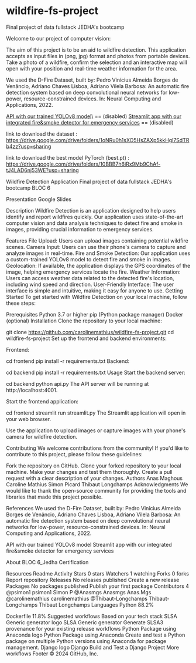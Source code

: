 # wildfire-fs-project
Final project of data fullstack JEDHA's bootcamp

Welcome to our project of computer vision:

The aim of this project is to be an aid to wildfire detection. This application accepts as input files in (png, jpg) format and photos from portable devices. Take a photo of a wildfire, confirm the selection and an interactive map will open with your position and real-time weather information for the area. 


We used the D-Fire Dataset, built by:
Pedro Vinícius Almeida Borges de Venâncio, Adriano Chaves Lisboa, Adriano Vilela Barbosa: An automatic fire detection system based on deep convolutional neural networks for low-power, resource-constrained devices. In: Neural Computing and Applications, 2022.

[API with our trained YOLOv8 model](https://wildfire-project-backend.herokuapp.com)\ == (disabled)
[Streamlit app with our integrated fire&smoke detector for emergency services](https://wildfire-project-streamlit.herokuapp.com/) == (disabled)


link to download the dataset : https://drive.google.com/drive/folders/1oNRu0h1sXO5HsZAXp5kkHgl7SdTRb4zz?usp=sharing

link to download the best model PyTorch (best.pt) : https://drive.google.com/drive/folders/10BBB7h6iRx9Mb9ChAf-tJ4LAD6nj53WE?usp=sharing

Wildfire Detection Application
Final project of data fullstack JEDHA's bootcamp BLOC 6

Presentation Google Slides

Description
Wildfire Detection is an application designed to help users identify and report wildfires quickly. Our application uses state-of-the-art computer vision and data analysis techniques to detect fire and smoke in images, providing crucial information to emergency services.

Features
File Upload: Users can upload images containing potential wildfire scenes.
Camera Input: Users can use their phone's camera to capture and analyze images in real-time.
Fire and Smoke Detection: Our application uses a custom-trained YOLOv8 model to detect fire and smoke in images.
Geolocation: If available, the application displays the GPS coordinates of the image, helping emergency services locate the fire.
Weather Information: Users can access weather data related to the detected fire's location, including wind speed and direction.
User-Friendly Interface: The user interface is simple and intuitive, making it easy for anyone to use.
Getting Started
To get started with Wildfire Detection on your local machine, follow these steps:

Prerequisites
Python 3.7 or higher
pip (Python package manager)
Docker (optional)
Installation
Clone the repository to your local machine:

git clone https://github.com/carolinemathius/wildfire-fs-project.git
cd wildfire-fs-project
Set up the frontend and backend environments:

Frontend:

cd frontend
pip install -r requirements.txt
Backend:

cd backend
pip install -r requirements.txt
Usage
Start the backend server:

cd backend
python api.py
The API server will be running at http://localhost:4001.

Start the frontend application:

cd frontend
streamlit run streamlit.py
The Streamlit application will open in your web browser.

Use the application to upload images or capture images with your phone's camera for wildfire detection.

Contributing
We welcome contributions from the community! If you'd like to contribute to this project, please follow these guidelines:

Fork the repository on GitHub.
Clone your forked repository to your local machine.
Make your changes and test them thoroughly.
Create a pull request with a clear description of your changes.
Authors
Anas Maghous
Caroline Mathius
Simon Picard
Thibaut Longchamps
Acknowledgments
We would like to thank the open-source community for providing the tools and libraries that made this project possible.

References
We used the D-Fire Dataset, built by: Pedro Vinícius Almeida Borges de Venâncio, Adriano Chaves Lisboa, Adriano Vilela Barbosa: An automatic fire detection system based on deep convolutional neural networks for low-power, resource-constrained devices. In: Neural Computing and Applications, 2022.

API with our trained YOLOv8 model
Streamlit app with our integrated fire&smoke detector for emergency services

About
BLOC 6_Jedha Certification

Resources
 Readme
 Activity
Stars
 0 stars
Watchers
 1 watching
Forks
 0 forks
Report repository
Releases
No releases published
Create a new release
Packages
No packages published
Publish your first package
Contributors
4
@psimon1
psimon1 Simon P
@Anasmgs
Anasmgs Anas.Mgs
@carolinemathius
carolinemathius
@Thibaut-Longchamps
Thibaut-Longchamps Thibaut Longchamps
Languages
Python
88.2%
 
Dockerfile
11.8%
Suggested workflows
Based on your tech stack
SLSA Generic generator logo
SLSA Generic generator
Generate SLSA3 provenance for your existing release workflows
Python Package using Anaconda logo
Python Package using Anaconda
Create and test a Python package on multiple Python versions using Anaconda for package management.
Django logo
Django
Build and Test a Django Project
More workflows
Footer
© 2024 GitHub, Inc.
